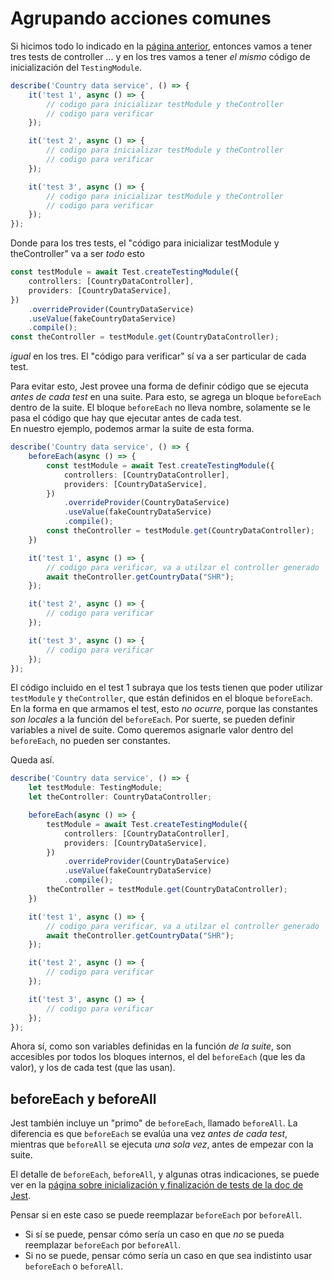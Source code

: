 # Agrupando acciones comunes
Si hicimos todo lo indicado en la [página anterior](./un-test-de-controller-nest.md), entonces vamos a tener tres tests de controller ... y en los tres vamos a tener _el mismo_ código de inicialización del `TestingModule`.

``` typescript
describe('Country data service', () => {
    it('test 1', async () => {
        // codigo para inicializar testModule y theController
        // codigo para verificar
    });

    it('test 2', async () => {
        // codigo para inicializar testModule y theController
        // codigo para verificar
    });

    it('test 3', async () => {
        // codigo para inicializar testModule y theController
        // codigo para verificar
    });
});
``` 
Donde para los tres tests, el "código para inicializar testModule y theController" va a ser _todo_ esto
``` typescript
const testModule = await Test.createTestingModule({
    controllers: [CountryDataController],
    providers: [CountryDataService],
})
    .overrideProvider(CountryDataService)
    .useValue(fakeCountryDataService)
    .compile();
const theController = testModule.get(CountryDataController);
``` 
_igual_ en los tres. El "código para verificar" sí va a ser particular de cada test.

Para evitar esto, Jest provee una forma de definir código que se ejecuta _antes de cada test_ en una suite. Para esto, se agrega un bloque `beforeEach` dentro de la suite. El bloque `beforeEach` no lleva nombre, solamente se le pasa el código que hay que ejecutar antes de cada test.  
En nuestro ejemplo, podemos armar la suite de esta forma.
``` typescript
describe('Country data service', () => {
    beforeEach(async () => {
        const testModule = await Test.createTestingModule({
            controllers: [CountryDataController],
            providers: [CountryDataService],
        })
            .overrideProvider(CountryDataService)
            .useValue(fakeCountryDataService)
            .compile();
        const theController = testModule.get(CountryDataController);
    })

    it('test 1', async () => {
        // codigo para verificar, va a utilzar el controller generado
        await theController.getCountryData("SHR");
    });

    it('test 2', async () => {
        // codigo para verificar
    });

    it('test 3', async () => {
        // codigo para verificar
    });
});
``` 
El código incluido en el test 1 subraya que los tests tienen que poder utilizar `testModule` y `theController`, que están definidos en el bloque `beforeEach`.  
En la forma en que armamos el test, esto _no ocurre_, porque las constantes _son locales_ a la función del `beforeEach`.
Por suerte, se pueden definir variables a nivel de suite. Como queremos asignarle valor dentro del `beforeEach`, no pueden ser constantes. 

Queda así.
``` typescript
describe('Country data service', () => {
    let testModule: TestingModule;
    let theController: CountryDataController;

    beforeEach(async () => {
        testModule = await Test.createTestingModule({
            controllers: [CountryDataController],
            providers: [CountryDataService],
        })
            .overrideProvider(CountryDataService)
            .useValue(fakeCountryDataService)
            .compile();
        theController = testModule.get(CountryDataController);
    })

    it('test 1', async () => {
        // codigo para verificar, va a utilzar el controller generado
        await theController.getCountryData("SHR");
    });

    it('test 2', async () => {
        // codigo para verificar
    });

    it('test 3', async () => {
        // codigo para verificar
    });
});
``` 
Ahora sí, como son variables definidas en la función _de la suite_, son accesibles por todos los bloques internos, el del `beforeEach` (que les da valor), y los de cada test (que las usan).


## beforeEach y beforeAll
Jest también incluye un "primo" de `beforeEach`, llamado `beforeAll`. La diferencia es que `beforeEach` se evalúa una vez _antes de cada test_, mientras que `beforeAll` se ejecuta _una sola vez_, antes de empezar con la suite.

El detalle de `beforeEach`, `beforeAll`, y algunas otras indicaciones, se puede ver en la [página sobre inicialización y finalización de tests de la doc de Jest](https://jestjs.io/docs/en/setup-teardown).

Pensar si en este caso se puede reemplazar `beforeEach` por `beforeAll`. 
- Si sí se puede, pensar cómo sería un caso en que _no_ se pueda reemplazar `beforeEach` por `beforeAll`.
- Si no se puede, pensar cómo sería un caso en que sea indistinto usar `beforeEach` o `beforeAll`.